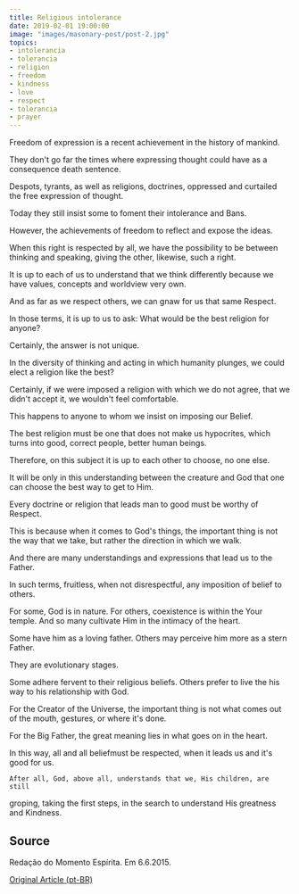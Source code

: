 ```yaml
---
title: Religious intolerance
date: 2019-02-01 19:00:00
image: "images/masonary-post/post-2.jpg"
topics: 
- intolerancia
- tolerancia
- religion
- freedom
- kindness
- love
- respect
- tolerancia
- prayer
---
```


Freedom of expression is a recent achievement in the history of mankind.

They don't go far the times where expressing thought could have as a consequence
death sentence.

Despots, tyrants, as well as religions, doctrines, oppressed and curtailed the
free expression of thought.

Today they still insist some to foment their intolerance and
Bans.

However, the achievements of freedom to reflect and
expose the ideas.

When this right is respected by all, we have the possibility to be
between thinking and speaking, giving the other, likewise, such a right.

It is up to each of us to understand that we think differently because we have
values, concepts and worldview very own.

And as far as we respect others, we can gnaw for us that same
Respect.

In those terms, it is up to us to ask: What would be the best religion for anyone?

Certainly, the answer is not unique.

In the diversity of thinking and acting in which humanity plunges, we could elect
a religion like the best?

Certainly, if we were imposed a religion with which we do not agree, that
we didn't accept it, we wouldn't feel comfortable.

This happens to anyone to whom we insist on imposing our
Belief.

The best religion must be one that does not make us hypocrites, which
turns into good, correct people, better human beings.

Therefore, on this subject it is up to each other to choose, no one else.

It will be only in this understanding between the creature and God that one can choose
the best way to get to Him.

Every doctrine or religion that leads man to good must be worthy of
Respect.

This is because when it comes to God's things, the important thing is not the way
that we take, but rather the direction in which we walk.

And there are many understandings and expressions that lead us to the Father.

In such terms, fruitless, when not disrespectful, any imposition of
belief to others.

For some, God is in nature. For others, coexistence is within the
Your temple. And so many cultivate Him in the intimacy of the heart.

Some have him as a loving father. Others may perceive him more as a stern Father.

They are evolutionary stages.

Some adhere fervent to their religious beliefs. Others prefer to live the
his way to his relationship with God.

For the Creator of the Universe, the important thing is not what comes out of the mouth, gestures,
or where it's done.

For the Big Father, the great meaning lies in what goes on in the heart.

In this way, all and all beliefmust be respected, when it leads us and
it's good for us.

    After all, God, above all, understands that we, His children, are still
groping, taking the first steps, in the search to understand His greatness and
                                                                       Kindness.

## Source
Redação do Momento Espírita.
Em 6.6.2015.


[Original Article (pt-BR)](http://www.momento.com.br/pt/ler_texto.php?id=4484)
